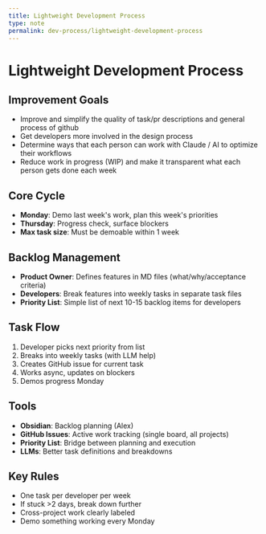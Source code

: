 ```yaml
---
title: Lightweight Development Process
type: note
permalink: dev-process/lightweight-development-process
---
```


# Lightweight Development Process

## Improvement Goals
- Improve and simplify the quality of task/pr descriptions and general process of github
- Get developers more involved in the design process
- Determine ways that each person can work with Claude / AI to optimize their workflows
- Reduce work in progress (WIP) and make it transparent what each person gets done each week


## Core Cycle
- **Monday**: Demo last week's work, plan this week's priorities
- **Thursday**: Progress check, surface blockers
- **Max task size**: Must be demoable within 1 week

## Backlog Management
- **Product Owner**: Defines features in MD files (what/why/acceptance criteria)
- **Developers**: Break features into weekly tasks in separate task files
- **Priority List**: Simple list of next 10-15 backlog items for developers

## Task Flow
1. Developer picks next priority from list
2. Breaks into weekly tasks (with LLM help)
3. Creates GitHub issue for current task
4. Works async, updates on blockers
5. Demos progress Monday

## Tools
- **Obsidian**: Backlog planning (Alex)
- **GitHub Issues**: Active work tracking (single board, all projects)
- **Priority List**: Bridge between planning and execution
- **LLMs**: Better task definitions and breakdowns

## Key Rules
- One task per developer per week
- If stuck >2 days, break down further
- Cross-project work clearly labeled
- Demo something working every Monday